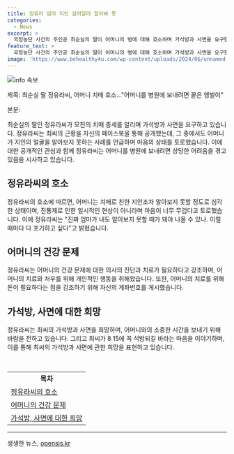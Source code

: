 ```yaml
---
title: 정유라 엄마 지인 살려달라 알아봐 못
categories:
  - News
excerpt: >
  국정농단 사건의 주인공 최순실의 딸이 어머니의 병에 대해 호소하며 가석방과 사면을 요구했다. 정유라는 어머니의 치매로 고통스러워하고, 자신의 페이스북을 통해 어머니의 상태를 공개하며 마음을 털었다. 그녀는 마음이 무거워 포기하고 싶다며 가슴 아픈 이야기를 전했고, 어머니를 병원에 보내려면 끝은 앵벌이라며 가석방을 기원했다. 최씨는 현재 18년의 징역형을 복역 중이며, 2037년 10월에 만기일이 도래한다.
feature_text: >
  국정농단 사건의 주인공 최순실의 딸이 어머니의 병에 대해 호소하며 가석방과 사면을 요구했다. 정유라는 어머니의 치매로 고통스러워하고, 자신의 페이스북을 통해 어머니의 상태를 공개하며 마음을 털었다. 그녀는 마음이 무거워 포기하고 싶다며 가슴 아픈 이야기를 전했고, 어머니를 병원에 보내려면 끝은 앵벌이라며 가석방을 기원했다. 최씨는 현재 18년의 징역형을 복역 중이며, 2037년 10월에 만기일이 도래한다.
image: 'https://www.behealthy4u.com/wp-content/uploads/2024/06/unnamed-file.png'
---
```


<p><img src="https://www.behealthy4u.com/wp-content/uploads/2024/06/unnamed-file.png" alt="info 속보" /></p>

<p>제목: 최순실 딸 정유라씨, 어머니 치매 호소..."어머니를 병원에 보내려면 끝은 앵벌이"</p>

<p>본문: </p>

<p data-ke-size="size16">최순실의 딸인 정유라씨가 모친의 치매 증세를 알리며 가석방과 사면을 요구하고 있습니다. 정유라씨는 최씨의 근황을 자신의 페이스북을 통해 공개했는데, 그 중에서도 어머니가 지인의 얼굴을 알아보지 못하는 사례를 언급하며 마음의 상태를 토로했습니다. 이에 대한 공개적인 관심과 함께 정유라씨는 어머니를 병원에 보내려면 상당한 어려움을 겪고 있음을 시사하고 있습니다.</p>

<h2 data-ke-size="size26">정유라씨의 호소</h2>

<p data-ke-size="size16">정유라씨의 호소에 따르면, 어머니는 치매로 친한 지인조차 알아보지 못할 정도로 심각한 상태이며, 진통제로 인한 일시적인 현상이 아니라며 마음이 너무 무겁다고 토로했습니다. 이에 정유라씨는 "진짜 엄마가 내도 알아보지 못할 때가 돼야 나올 수 있나. 이럴 때마다 다 포기하고 싶다"고 밝혔습니다.</p>

<h2 data-ke-size="size26">어머니의 건강 문제</h2>

<p data-ke-size="size16">정유라씨는 어머니의 건강 문제에 대한 의사의 진단과 치료가 필요하다고 강조하며, 어머니의 치료와 처우를 위해 개인적인 행동을 취해왔습니다. 또한, 어머니의 치료를 위해 돈이 필요하다는 점을 강조하기 위해 자신의 계좌번호를 게시했습니다.</p>

<h2 data-ke-size="size26">가석방, 사면에 대한 희망</h2>

<p data-ke-size="size16">정유라씨는 최씨의 가석방과 사면을 희망하며, 어머니와의 소중한 시간을 보내기 위해 바람을 전하고 있습니다. 그리고 최씨가 8∙15에 꼭 석방되길 바라는 마음을 이야기하며, 이를 통해 최씨의 가석방과 사면에 관한 희망을 표현하고 있습니다.</p>

<p data-ke-size="size16">&nbsp;</p>

<table>
  <tbody>
    <tr>
      <td style="text-align: center; height: 17px;"><b>목차</b></td>
    </tr>
    <tr>
      <td style="height: 17px;"><a href="#1">정유라씨의 호소</a></td>
    </tr>
    <tr>
      <td style="height: 17px;"><a href="#2">어머니의 건강 문제</a></td>
    </tr>
    <tr>
      <td style="height: 17px;"><a href="#3">가석방, 사면에 대한 희망</a></td>
    </tr>
  </tbody>
</table>

<hr>
생생한 뉴스, <a href="https://opensis.kr" rel="dofollow">opensis.kr</a>


